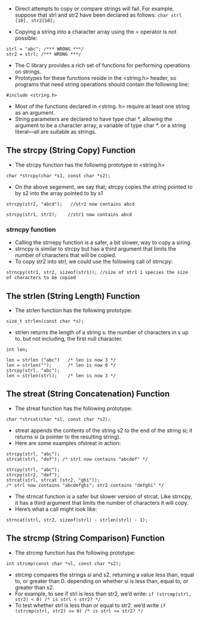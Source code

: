 - Direct attempts to copy or compare strings will fail. For example, suppose that strl and str2 have been declared as follows:
```char strl [10], str2[10];```

- Copying a string into a character array using the = operator is not possible:
```
strl = "abc"; /*** WRONG ***/
str2 = strl; /*** WRONG ***/
```
- The C library provides a rich set of functions for performing operations on strings. 
- Prototypes for these functions reside in the <string.h> header, so programs that need string operations should contain the following line:
```
#include <string.h>
```
- Most of the functions declared in <string. h> require at least one string as
an argument. 
- String parameters are declared to have type char *, allowing the argument to be a character array, a variable of type char *. or a string literal—all
are suitable as strings.

## The strcpy (String Copy) Function
- The strcpy function has the following prototype in <string.h>
```
char *strcpy(char *s1, const char *s2);
```
- On the above segement, we say that; strcpy copies the string pointed to by s2 into the array pointed to by s1
```
strcpy(str2, "abcd");   //str2 now contains abcd

strcpy(str1, str2);    //str1 now contains abcd
``` 
### strncpy function
- Calling the strnepy function is a safer, a bit slower, way to copy a siring.
- strncpy is similar to strcpy but has a third argument that limits the number of characters that will be copied. 
- To copy str2 into strl, we could use the following call of strncpy:
```
strncpy(str1, str2, sizeof(str1)); //size of str1 1 species the size of characters to be copied
```

## The strlen (String Length) Function
- The strlen function has the following prototype:
```
size_t strlen(const char *s);

```
- strlen returns the length of a string s: the number of characters in s up to.
but not including, the first null character.
```
int len;

len = strlen ("abc")   /* len is now 3 */
len = strlen("");      /* len is now 0 */
strcpy(strl, "abc");
len = strlen(strl);    /* len is now 3 */
```

## The streat (String Concatenation) Function
- The streat function has the following prototype:
```
char *strcat(char *sl, const char *s2);

```
- streat appends the contents of the string s2 to the end of the string si; it
returns si (a pointer to the resulting string).
- Here are some examples ofstreat in action:
```
strcpy(strl, "abc");
strcat(strl, "def"); /* strl now contains "abcdef" */

```
```
strcpy(strl, "abc");
strcpy(str2, "def");
strcat(strl, strcat (str2, "ghi"));
/* strl now contains "abcdefghi"; str2 contains "defghi" */

```
- The strncat function is a safer but slower version of strcat. Like strncpy, it has a third argument that limits the number of characters it will copy.
- Here’s what a call might look like:
```
strncat(strl, str2, sizeof(strl) - strlen(strl) - 1);

```
## The strcmp (String Comparison) Function
- The strcmp function has the following prototype:
```
int strcmp(const char *sl, const char *s2);

```
- strcmp compares the strings si and s2. returning a value less than, equal to, or greater than 0. depending on whether si is less than, equal to, or greater than s2. 
- For example, to see if strl is less than str2, we’d write:
```if (strcmp(strl, str2) < 0) /* is strl < str2? */```
- To test whether strl is less than or equal to str2. we’d write
```if (strcmp(strl, str2) <= 0) /* is strl <= str2? */```
